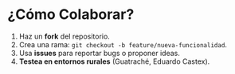 # ¿Cómo Colaborar?
1. Haz un **fork** del repositorio.
2. Crea una rama: `git checkout -b feature/nueva-funcionalidad`.
3. Usa **issues** para reportar bugs o proponer ideas.
4. **Testea en entornos rurales** (Guatraché, Eduardo Castex).

